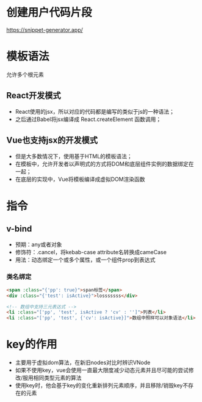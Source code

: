 # 创建用户代码片段
https://snippet-generator.app/

# 模板语法
允许多个根元素

## React开发模式
- React使用的jsx，所以对应的代码都是编写的类似于js的一种语法；
- 之后通过Babel将jsx编译成 React.createElement 函数调用；

## Vue也支持jsx的开发模式
- 但是大多数情况下，使用基于HTML的模板语法；
- 在模板中，允许开发者以声明式的方式将DOM和底层组件实例的数据绑定在一起；
- 在底层的实现中，Vue将模板编译成虚拟DOM渲染函数

# 指令
## v-bind
- 预期：any或者对象
- 修饰符：.cancel，将kebab-case attribute名转换成cameCase
- 用法：动态绑定一个或多个属性，或一个组件prop到表达式

### 类名绑定
```html
<span :class="{'pp': true}">span标签</span>
<div :class="{'test': isActive}">losssssss</div>

<!-- 数组中支持三元表达式 -->
<li :class="['pp', 'test', isActive ? 'cv' : '']">列表</li>
<li :class="['pp', 'test', {'cv': isActive}]">数组中照样可以对象语法</li>
```

# key的作用
- 主要用于虚拟dom算法，在新旧nodes对比时辨识VNode
- 如果不使用key，vue会使用一直最大限度减少动态元素并且尽可能的尝试修改/服用相同类型元素的算法
- 使用key时，他会基于key的变化重新排列元素顺序，并且移除/销毁key不存在的元素